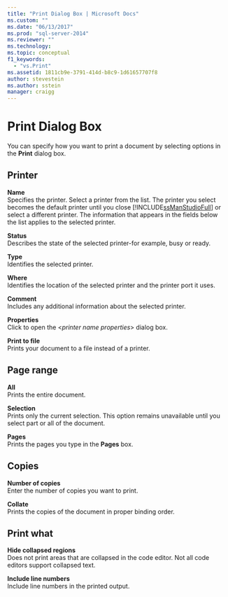```yaml
---
title: "Print Dialog Box | Microsoft Docs"
ms.custom: ""
ms.date: "06/13/2017"
ms.prod: "sql-server-2014"
ms.reviewer: ""
ms.technology:
ms.topic: conceptual
f1_keywords: 
  - "vs.Print"
ms.assetid: 1811cb9e-3791-414d-b8c9-1d61657707f8
author: stevestein
ms.author: sstein
manager: craigg
---
```

# Print Dialog Box
  You can specify how you want to print a document by selecting options in the **Print** dialog box.  
  
## Printer  
 **Name**  
 Specifies the printer. Select a printer from the list. The printer you select becomes the default printer until you close [!INCLUDE[ssManStudioFull](../../includes/ssmanstudiofull-md.md)] or select a different printer. The information that appears in the fields below the list applies to the selected printer.  
  
 **Status**  
 Describes the state of the selected printer-for example, busy or ready.  
  
 **Type**  
 Identifies the selected printer.  
  
 **Where**  
 Identifies the location of the selected printer and the printer port it uses.  
  
 **Comment**  
 Includes any additional information about the selected printer.  
  
 **Properties**  
 Click to open the \<*printer name properties*> dialog box.  
  
 **Print to file**  
 Prints your document to a file instead of a printer.  
  
## Page range  
 **All**  
 Prints the entire document.  
  
 **Selection**  
 Prints only the current selection. This option remains unavailable until you select part or all of the document.  
  
 **Pages**  
 Prints the pages you type in the **Pages** box.  
  
## Copies  
 **Number of copies**  
 Enter the number of copies you want to print.  
  
 **Collate**  
 Prints the copies of the document in proper binding order.  
  
## Print what  
 **Hide collapsed regions**  
 Does not print areas that are collapsed in the code editor. Not all code editors support collapsed text.  
  
 **Include line numbers**  
 Include line numbers in the printed output.  
  
  
